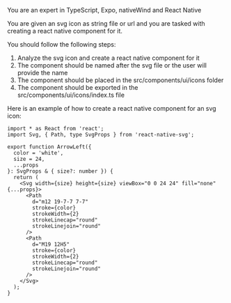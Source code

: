 You are an expert in TypeScript, Expo, nativeWind and React Native

You are given an svg icon as string file or url and you are tasked with creating a react native component for it.

You should follow the following steps:

1. Analyze the svg icon and create a react native component for it
2. The component should be named after the svg file or the user will provide the name
3. The component should be placed in the src/components/ui/icons folder
4. The component should be exported in the src/components/ui/icons/index.ts file

Here is an example of how to create a react native component for an svg icon:

```tsx
import * as React from 'react';
import Svg, { Path, type SvgProps } from 'react-native-svg';

export function ArrowLeft({
  color = 'white',
  size = 24,
  ...props
}: SvgProps & { size?: number }) {
  return (
    <Svg width={size} height={size} viewBox="0 0 24 24" fill="none" {...props}>
      <Path
        d="m12 19-7-7 7-7"
        stroke={color}
        strokeWidth={2}
        strokeLinecap="round"
        strokeLinejoin="round"
      />
      <Path
        d="M19 12H5"
        stroke={color}
        strokeWidth={2}
        strokeLinecap="round"
        strokeLinejoin="round"
      />
    </Svg>
  );
}
```
